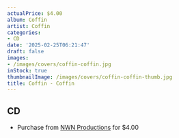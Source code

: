 ```yaml
---
actualPrice: $4.00
album: Coffin
artist: Coffin
categories:
- CD
date: '2025-02-25T06:21:47'
draft: false
images:
- /images/covers/coffin-coffin.jpg
inStock: true
thumbnailImage: /images/covers/coffin-coffin-thumb.jpg
title: Coffin - Coffin
---
```


## CD
* Purchase from [NWN Productions](http://shop.nwnprod.com/index.php?route=product/product&path=93&product_id=1121&sort=pd.name&order=ASC) for $4.00
